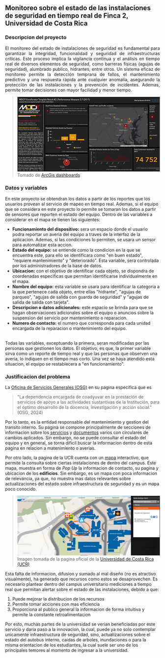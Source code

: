 ## Monitoreo sobre el estado de las instalaciones de seguridad en tiempo real de Finca 2, Universidad de Costa Rica
### Descripcion del proyecto
<div style="text-align: justify;"> 
El monitoreo del estado de instalaciones de seguridad es fundamental para garantizar la integridad, funcionalidad y seguridad de infraestructuras críticas. Este proceso implica la vigilancia continua y el análisis en tiempo real de diversos elementos de seguridad, como barreras físicas (agujas de seguridad),  alumbrado publico, hidrantes, entre otros. Un sistema eficaz de monitoreo permite la detección temprana de fallos, el mantenimiento predictivo y una respuesta rápida ante cualquier anomalía, asegurando la protección de las instalaciones y la prevención de incidentes. Ademas, permite tomar decisiones con mayor facilidad y menor tiempo.</div>
  
>![Muestra un ejemplo de un mapa interactivo](tiempo.png) <br>
>Tomado de [ArcGis dashboards](https://www.ucr.ac.cr/mapas/sede-central/laboratorio-nacional-de-materiales-y-modelos-estructurales-lanamme.html) 

### Datos y variables
En este proyecto se obtendran los datos a partir de los reportes que los usuarios provean al servicio de mapeo en tiempo real. Ademas, si el equipo que se considera en este proyecto lo permite se tomaran los datos a partir de sensores que reporten el estado del equipo. Dentro de las variables a considerar en el mapa se tienen las siguientes:
- **Funcionamiento del dispositivo:** sera un espacio donde el usuario podra reportar un averia del equipo a traves de la interfaz de la aplicacion. Ademas, si las condiciones lo permiten, se usara un sensor para automatizar esta accion.
- **Estado del equipo:** se entiende como la condicion en la que se encuentra este, para ello se identificara como "en buen estado", "requiere mantenimiento" y "deteriorado". Esta variable, sera controlada por los administradores de la base de datos.
- **Ubicacion:** con el objetivo de identificar cada objeto, se dispondra de coordenadas especificas que permitan identificarse individualmente en el mapa.
- **Nombre del equipo:** esta variable se usara para identificar la categoria a la que pertenece cada objeto, entre ellas "hidrante", "agujas de parqueo", "agujas de salida con guarda de seguridad" y "agujas de salida de salida con tarjeta".
- **Descripcion o datos adicionales:**   este espacio se brinda para que se hagan observaciones adicionales sobre el equipo o anuncios sobre la suspension del servicio por mantenimiento o reparacion. 
- **Numero de contacto:** el numero que corresponda para cada unidad encargada de la reparacion o mantenimiento del equipo. <br><br>

Todas las variables, exceptuando la primera, seran modificadas por las personas que gestionen los datos. El objetivo, es que, la primer variable sirva como un reporte de tiempo real y que las personas que observen una averia, lo indiquen en el tiempo mas corto. Una vez se haya atendido esta situacion, el equipo se restablecera a "en funcionamiento".

### Justificacion del problema

La [Oficina de Servicios Generales (OSG)](http://www.osg.ucr.ac.cr/index.php) en su pagina especifica que es
>"La dependencia encargada de coadyuvar en la prestación de servicios de apoyo a las actividades sustantivas de la Institución, para el óptimo desarrollo de la docencia, investigación y acción social." (OSG, 2024)

Por lo tanto, es la entidad responsable del mantenimiento y gestion del transito interno. Su pagina se compone principalmente de secciones de informacion sobre los [servicios](http://www.osg.ucr.ac.cr/index.php/ps) y [documentos](http://www.osg.ucr.ac.cr/index.php/documentos/direccion) varios con circulares de cambios aplicados. Sin embargo, no se puede consultar el estado del equipo y en general, se torna dificil buscar la informacion dentro de esta pagina en relacion a matenimiento o averias. 

Por otro lado, la pagina de la UCR cuenta con un [mapa](https://www.ucr.ac.cr/mapas/sede-central/laboratorio-nacional-de-materiales-y-modelos-estructurales-lanamme.html) interactivo, que permite la consulta sobre ciertas instalaciones de dentro del campus. Este mapa, muestra en forma de _Pop Up_ la informacion de contacto, su pagina y ubicacion de los **edificios**. Sin embargo, es un mapa con poca informacion de relevancia, ya que, no muestra mas datos relevantes sobre actualizaciones del estado sobre infraestructura de seguridad y es un mapa poco conocido.

>![Esta imagen muestra el mapa interactivo de la sede Rodrigo Facio, UCR](UCRMAP.PNG) Imagen tomada de la pagina oficial de la [Universidad de Costa Rica (UCR)](https://www.ucr.ac.cr/mapas/sede-central/laboratorio-nacional-de-materiales-y-modelos-estructurales-lanamme.html)

Esta falta de informacion, difusion y sumado al mal diseño (no es atractivo visualmente), ha generado que recursos como estos se desaprovechen. Es necesario plantear dentro del campus universitario mediciones a tiempo real que permitan alertar sobre el estado de las instalaciones, debido a que: 
1. Puede mejorar la distribucion de los recursos
2. Permite tomar acciones con mas eficiencia 
3. Proporciona al publico general la informacion de forma intuitiva y permite la constante retroalimentacion

Por esto, muchas partes de la universidad se verian beneficiadas por este servicio y daria paso a la innovacion, la cual, puede ya no solo contemplar unicamente infraestructura de seguridad, sino, actualizaciones sobre el estado del autobus interno, caidas de arboles, inundaciones o para la misma orientacion de los estudiantes, la cual suele ser uno de los principales temores al momento de ingresar a la universidad.     

